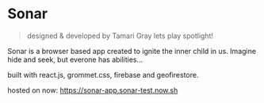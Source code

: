 # Sonar
> designed & developed by Tamari Gray
lets play spotlight!

Sonar is a browser based app created to ignite the inner child in us. Imagine hide and seek, but everone has abilities...

built with react.js, grommet.css, firebase and geofirestore.

hosted on now: https://sonar-app.sonar-test.now.sh




